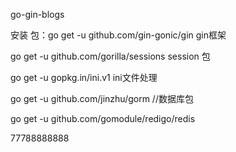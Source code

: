 go-gin-blogs

安装 包：go get -u github.com/gin-gonic/gin gin框架

go get -u github.com/gorilla/sessions session 包

go get -u gopkg.in/ini.v1  ini文件处理

go get -u github.com/jinzhu/gorm //数据库包

go get -u github.com/gomodule/redigo/redis

77788888888
